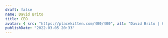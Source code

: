 ```yaml
---
draft: false
name: David Brito
title: CEO
avatar: { src: "https://placekitten.com/400/400", alt: "David Brito | CEO" }
publishDate: "2022-03-05 20:33"
---
```

